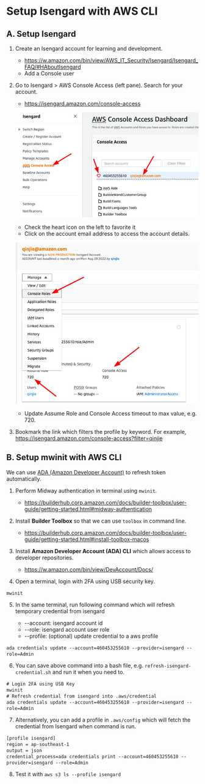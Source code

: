 # Setup Isengard with AWS CLI  


## A. Setup Isengard
1. Create an Isengard account for learning and development. 
   * https://w.amazon.com/bin/view/AWS_IT_Security/Isengard/Isengard_FAQ/#HAboutIsengard
   * Add a Console user
  
2. Go to Isengard > AWS Console Access (left pane). Search for your account.

   * https://isengard.amazon.com/console-access

   ![image-20221012180140369](https://raw.githubusercontent.com/qinjie/picgo-images-2/master/img/image-20221012180140369.png)

   * Check the heart icon on the left to favorite it
   * Click on the account email address to access the account details. 

   ![image-20221012175954705](https://raw.githubusercontent.com/qinjie/picgo-images-2/master/img/image-20221012175954705.png)

   * Update Assume Role and Console Access timeout to max value, e.g. 720.

3. Bookmark the link which filters the profile by keyword. For example, https://isengard.amazon.com/console-access?filter=qinjie


## B. Setup mwinit with AWS CLI

We can use [ADA (Amazon Developer Account)](https://w.amazon.com/bin/view/DevAccount/Docs/) to refresh token automatically.

1. Perform Midway authentication in terminal using `mwinit`.
   * https://builderhub.corp.amazon.com/docs/builder-toolbox/user-guide/getting-started.html#midway-authentication

2. Install **Builder Toolbox** so that we can use `toolbox` in command line.
   * https://builderhub.corp.amazon.com/docs/builder-toolbox/user-guide/getting-started.html#install-toolbox-macos

3. Install **Amazon Developer Account (ADA) CLI** which allows access to developer repositories.
   * https://w.amazon.com/bin/view/DevAccount/Docs/

4. Open a terminal, login with 2FA using USB security key.

```
mwinit
```

5. In the same terminal, run following command which will refresh temporary credential from isengard

	* --account: isengard account id
	* --role: isengard account user role
	* --profile: (optional) update credential to a aws profile

```
ada credentials update --account=460453255610 --provider=isengard --role=Admin
```

6. You can save above command into a bash file, e.g. `refresh-isengard-credential.sh` and run it when you need to.

```
# Login 2FA using USB Key
mwinit
# Refresh credential from isengard into .aws/credential
ada credentials update --account=460453255610 --provider=isengard --role=Admin
```

7. Alternatively, you can add a profile in `.aws/config` which will fetch the credential from Isengard when command is run.

```
[profile isengard]
region = ap-southeast-1
output = json
credential_process=ada credentials print --account=460453255610 --provider=isengard --role=Admin
```

8. Test it with `aws s3 ls --profile isengard`

